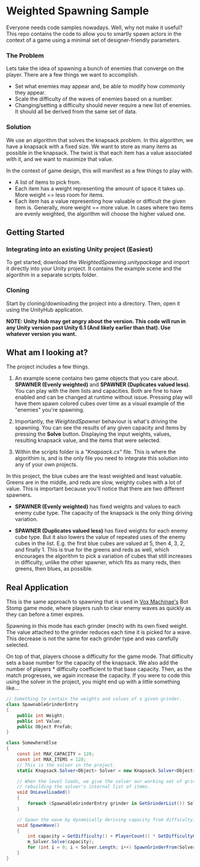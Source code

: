 # Weighted Spawning Sample

Everyone needs code samples nowadays. Well, why not make it useful? This repo contains the code to allow you to smartly spawn actors in the context of a game using a minimal set of designer-friendly parameters.

### The Problem

Lets take the idea of spawning a bunch of enemies that converge on the player. There are a few things we want to accomplish.
- Set what enemies may appear and, be able to modify how commonly they appear.
- Scale the difficulty of the waves of enemies based on a number.
- Changing/setting a difficulty should never require a new list of enemies. It should all be derived from the same set of data.

### Solution

We use an algorithm that solves the knapsack problem. In this algorithm, we have a knapsack with a fixed size. We want to store as many items as possible in the knapsack. The twist is that each item has a value associated with it, and we want to maximize that value.

In the context of game design, this will manifest as a few things to play with.
- A list of items to pick from.
- Each item has a weight representing the amount of space it takes up. More weight == less room for items.
- Each item has a value representing how valuable or difficult the given item is. Generally, more weight == more value. In cases where two items are evenly weighted, the algorithm will choose the higher valued one.

## Getting Started

### Integrating into an existing Unity project (Easiest)

To get started, download the _WeightedSpawning.unitypackage_ and import it directly into your Unity project. It contains the example scene and the algorithm in a separate scripts folder.

### Cloning

Start by cloning/downloading the project into a directory. Then, open it using the UnityHub application.

__NOTE: Unity Hub may get angry about the version. This code will run in any Unity version past Unity 6.1 (And likely earlier than that). Use whatever version you want.__

## What am I looking at?

The project includes a few things.

1. An example scene contains two game objects that you care about. __SPAWNER (Evenly weighted)__ and __SPAWNER (Duplicates valued less)__. You can play with the item lists and capacities. Both are fine to have enabled and can be changed at runtime without issue. Pressing play will have them spawn colored cubes over time as a visual example of the "enemies" you're spawning.

2. Importantly, the _WeightedSpawner_ behaviour is what's driving the spawning. You can see the results of any given capacity and items by pressing the __Solve__ button. Displaying the input weights, values, resulting knapsack value, and the items that were selected.

3. Within the scripts folder is a _"Knapsack.cs"_ file. This is where the algorithim is, and is the only file you need to integrate this solution into any of your own projects.

In this project, the blue cubes are the least weighted and least valuable. Greens are in the middle, and reds are slow, weighty cubes with a lot of value. This is important because you'll notice that there are two different spawners.

- __SPAWNER (Evenly weighted)__ has fixed weights and values to each enemy cube type. The capacity of the knapsack is the only thing driving variation. 

- __SPAWNER (Duplicates valued less)__ has fixed weights for each enemy cube type. But it also lowers the value of repeated uses of the enemy cubes in the list. E.g. the first blue cubes are valued at 5, then 4, 3, 2, and finally 1. This is true for the greens and reds as well, which encourages the algorithm to pick a variation of cubes that still increases in difficulty, unlike the other spawner, which fits as many reds, then greens, then blues, as possible.

## Real Application

This is the same approach to spawning that is used in [Vox Machinae's](https://store.steampowered.com/app/334540/Vox_Machinae/) Bot Stomp game mode, where players rush to clear enemy waves as quickly as they can before a timer expires.

Spawning in this mode has each grinder (mech) with its own fixed weight. The value attached to the grinder reduces each time it is picked for a wave. This decrease is not the same for each grinder type and was carefully selected.

On top of that, players choose a difficulty for the game mode. That difficulty sets a base number for the capacity of the knapsack. We also add the number of players * difficulty coefficient to that base capacity. Then, as the match progresses, we again increase the capacity.
If you were to code this using the solver in the project, you might end up with a little something like...
```c#
// Something to contain the weights and values of a given grinder.
class SpawnableGrinderEntry
{
	public int Weight;
	public int Value;
	public Object Prefab;
}

class SomewhereElse
{
	const int MAX_CAPACITY = 128;
	const int MAX_ITEMS = 128;
	// This is the solver in the project.
	static Knapsack.Solver<Object> Solver = new Knapsack.Solver<Object>(MAX_CAPACITY, MAX_ITEMS);

	// When the level loads, we give the solver our working set of grinders. Repeated calls won't require
	// rebuilding the solver's internal list of items.
	void OnLevelLoaded()
	{
		foreach (SpawnableGrinderEntry grinder in GetGrinderList()) Solver.Add(grinder.Weight, grinder.Value, grinder.Prefab);
	}

	// Spawn the wave by dynamically deriving capacity from difficulty, increasing as the match progresses. 
	void SpawnWave()
	{
		int capacity = GetDifficulty() + PlayerCount() * GetDifficultyCoefficient() + GetCurrentWave() * GetDifficultyCoefficient();
		m_Solver.Solve(capacity);
		for (int i = 0; i < Solver.Length; i++) SpawnGrinderFrom(Solver[i]);
	}
}
```
